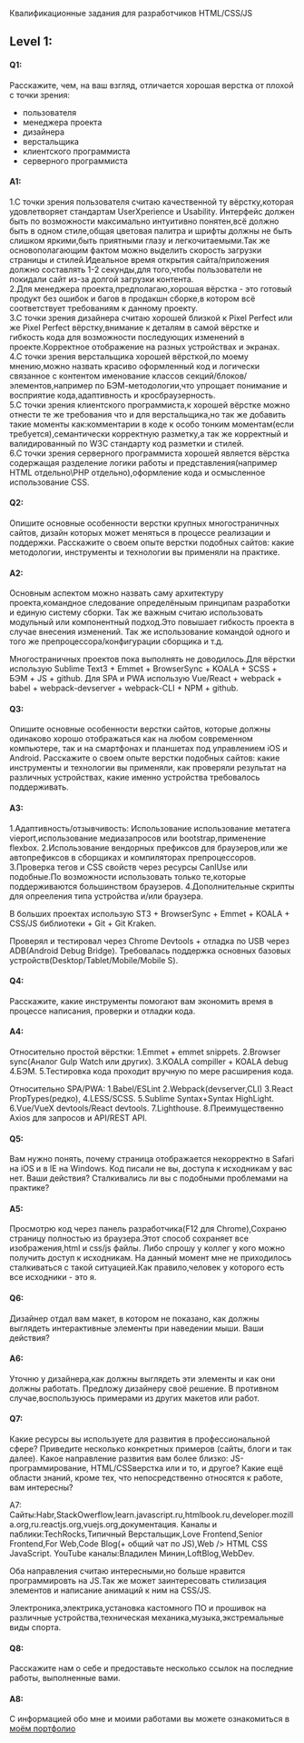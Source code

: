 Квалификационные задания для разработчиков 
HTML/CSS/JS 


<h2>Level 1:</h2>

<h4>Q1:</h4>
Расскажите, чем, на ваш взгляд, отличается хорошая верстка от плохой с точки зрения:
<ul>
  <li> пользователя</li> 
  <li>менеджера проекта</li>
  <li>дизайнера</li>
  <li>верстальщика</li>
  <li>клиентского программиста</li>
  <li>серверного программиста</li>
</ul>


<h4>A1:</h4>
1.С точки зрения пользователя считаю качественной ту вёрстку,которая удовлетворяет стандартам UserXperience и Usability.
Интерфейс должен быть по возможности максимально интуитивно понятен,всё должно быть в одном стиле,общая цветовая палитра и шрифты должны не быть слишком яркими,быть приятными глазу и легкочитаемыми.Так же основополагающим фактом можно выделить скорость загрузки страницы и стилей.Идеальное время открытия сайта/приложения должно составлять 1-2 секунды,для того,чтобы пользователи не покидали сайт из-за долгой загрузки контента.
<br/>
2.Для менеджера проекта,предполагаю,хорошая вёрстка - это готовый продукт без ошибок и багов в продакшн сборке,в котором всё соответствует требованиям к данному проекту.
<br/>
3.С точки зрения дизайнера считаю хорошей близкой к Pixel Perfect или же Pixel Perfect вёрстку,внимание к деталям в самой вёрстке и гибкость кода для возможности последующих изменений в проекте.Корректное отображение на разных устройствах и экранах.
<br/>
4.С точки зрения верстальщика хорошей вёрсткой,по моему мнению,можно назвать красиво оформленный код и логически связанное с контентом именование классов секций/блоков/элементов,например по БЭМ-методологии,что упрощает понимание и восприятие кода,адаптивность и кросбраузерность.
<br/>
5.С точки зрения клиентского программиста,к хорошей вёрстке можно отнести те же требования что и для верстальщика,но так же добавить такие моменты как:комментарии в коде к особо тонким моментам(если требуется),семантически корректную разметку,а так же корректный и валидированный по W3C стандарту код разметки и стилей.
<br/>
6.С точки зрения серверного программиста хорошей является вёрстка содержащая разделение логики работы и представления(например HTML отдельно\PHP отдельно),оформление кода и осмысленное использование CSS.


<h4>Q2:</h4>
Опишите основные особенности верстки крупных многостраничных сайтов, дизайн которых может меняться в процессе реализации и поддержки.  
Расскажите о своем опыте верстки подобных сайтов: какие методологии, инструменты и технологии вы применяли на практике.  


<h4>A2:</h4>
Основным аспектом можно назвать саму архитектуру проекта,командное следование определёныым принципам разработки и единую систему сборки.
Так же важным считаю использовать модульный или компонентный подход.Это повышает гибкость проекта в случае внесения изменений.
Так же использование командой одного и того же препроцессора/конфигурации сборщика и т.д.


Многостраничных проектов пока выполнять не доводилось.Для вёрстки использую Sublime Text3 + Emmet + BrowserSync + KOALA + SCSS + БЭМ + JS + github.
Для SPA и PWA использую Vue/React + webpack + babel + webpack-devserver + webpack-CLI + NPM + github.


<h4>Q3:</h4>
Опишите основные особенности верстки сайтов, которые должны одинаково хорошо отображаться как на любом современном компьютере, так и на смартфонах и планшетах под управлением iOS и Android. Расскажите о своем опыте верстки подобных сайтов: какие инструменты и технологии вы применяли, как проверяли результат на различных устройствах, какие именно устройства требовалось поддерживать. 


<h4>A3:</h4>
1.Адаптивность/отзывчивость:
Использование использование метатега vieport,использование медиазапросов или bootstrap,применение flexbox.
2.Использование вендорных префиксов для браузеров,или же автопрефиксов в сборщиках и компиляторах препроцессоров.
3.Проверка тегов и CSS свойств через ресурсы CanIUse или подобные.По возможности использовать только те,которые поддерживаются большинством браузеров.
4.Дополнительные скрипты для опрееления типа устройства и/или браузера.

В больших проектах использую ST3 + BrowserSync + Emmet + KOALA + CSS/JS библиотеки + Git + Git Kraken.

Проверял и тестировал через Chrome Devtools + отладка по USB через ADB(Android Debug Bridge).
Требовалась поддержка основных базовых устройств(Desktop/Tablet/Mobile/Mobile S).


<h4>Q4:</h4>
Расскажите, какие инструменты помогают вам экономить время в процессе написания, проверки и отладки кода.

<h4>A4:</h4>
Относительно простой вёрстки:
1.Emmet + emmet snippets.
2.Browser sync(Аналог Gulp Watch или других).
3.KOALA compiller + KOALA debug
4.БЭМ.
5.Тестировка кода проходит вручную по мере расширения кода.

Относительно SPA/PWA:
1.Babel/ESLint
2.Webpack(devserver,CLI)
3.React PropTypes(редко),
4.LESS/SCSS.
5.Sublime Syntax+Syntax HighLight.
6.Vue/VueX devtools/React devtools.
7.Lighthouse.
8.Преимущественно Axios для запросов и API/REST API.




<h4>Q5:</h4>
Вам нужно понять, почему страница отображается некорректно в Safari на iOS и в IE на Windows. Код писали не вы, доступа к исходникам у вас нет. Ваши действия? Сталкивались ли вы с подобными проблемами на практике? 


<h4>A5:</h4>
Просмотрю код через панель разработчика(F12 для Chrome),Сохраню страницу полностью из браузера.Этот способ сохраняет все изображения,html и css/js файлы.
Либо спрошу у коллег у кого можно получить доступ к исходникам.
На данный момент мне не приходилось сталкиваться с такой ситуацией.Как правило,человек у которого есть все исходники - это я.


<h4>Q6:</h4>
Дизайнер отдал вам макет, в котором не показано, как должны выглядеть интерактивные элементы при наведении мыши. Ваши действия?

<h4>A6:</h4>
Уточню у дизайнера,как должны выглядеть эти элементы и как они должны работать.
Предложу дизайнеру своё решение.
В противном случае,воспользуюсь примерами из других макетов или работ.


<h4>Q7:</h4>
Какие ресурсы вы используете для развития в профессиональной сфере? Приведите несколько конкретных примеров (сайты, блоги и так далее). 
Какое направление развития вам более близко: JS-программирование, HTML/CSSверстка или и то, и другое? 
Какие ещё области знаний, кроме тех, что непосредственно относятся к работе, вам интересны?



A7:
Сайты:Habr,StackOwerflow,learn.javascript.ru,htmlbook.ru,developer.mozilla.org,ru.reactjs.org,vuejs.org,документация.
Каналы и паблики:TechRocks,Типичный Верстальщик,Love Frontend,Senior Frontend,For Web,Code Blog(+ общий чат по JS),Web /> HTML CSS JavaScript.
YouTube каналы:Владилен Минин,LoftBlog,WebDev.

Оба направления считаю интересными,но больше нравится программировть на JS.Так же может заинтересовать стилизация элементов и написание анимаций к ним на CSS/JS.

Электроника,электрика,установка кастомного ПО и прошивок на различные устройства,техническая механика,музыка,экстремальные виды спорта.


<h4>Q8:</h4>
Расскажите нам о себе и предоставьте несколько ссылок на последние работы, выполненные вами.

<h4>A8:</h4>
С информацией обо мне и моими работами вы можете ознакомиться в <a href ="https://dmitri2205.github.io/Portfolio/">моём портфолио</a>
